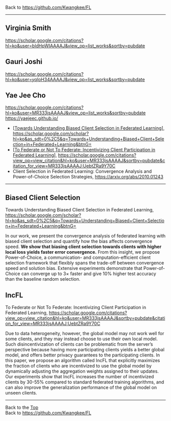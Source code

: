 Back to https://github.com/Kwangkee/FL
***


## Virginia Smith
https://scholar.google.com/citations?hl=ko&user=bldHpWIAAAAJ&view_op=list_works&sortby=pubdate

## Gauri Joshi
https://scholar.google.com/citations?hl=ko&user=yqIoH34AAAAJ&view_op=list_works&sortby=pubdate

## Yae Jee Cho
https://scholar.google.com/citations?hl=ko&user=MR333jsAAAAJ&view_op=list_works&sortby=pubdate  
https://yaejeec.github.io/   

- [[Towards Understanding Biased Client Selection in Federated Learning](https://github.com/Kwangkee/FL/blob/main/FL@CarnegieMellon.md#biased-client-selection)], https://scholar.google.com/scholar?hl=ko&as_sdt=0%2C5&q=Towards+Understanding+Biased+Client+Selection+in+Federated+Learning&btnG=  
- [[To Federate or Not To Federate: Incentivizing Client Participation in Federated Learning](https://github.com/Kwangkee/FL/blob/main/FL@CarnegieMellon.md#incfl)], https://scholar.google.com/citations?view_op=view_citation&hl=ko&user=MR333jsAAAAJ&sortby=pubdate&citation_for_view=MR333jsAAAAJ:UebtZRa9Y70C  
- Client Selection in Federated Learning: Convergence Analysis and Power-of-Choice Selection Strategies, https://arxiv.org/abs/2010.01243

***

## Biased Client Selection
Towards Understanding Biased Client Selection in Federated Learning, https://scholar.google.com/scholar?hl=ko&as_sdt=0%2C5&q=Towards+Understanding+Biased+Client+Selection+in+Federated+Learning&btnG=  

In our work, we present the convergence analysis of federated learning with biased client selection and quantify how the bias affects convergence speed. **We show that biasing client selection towards clients with higher local loss yields faster error convergence.** From this insight, we propose Power-of-Choice, a communication- and computation-efficient client selection framework that flexibly spans the trade-off between convergence speed and solution bias. Extensive experiments demonstrate that Power-of-Choice can converge up to 3× faster and give 10% higher test accuracy than the baseline random selection.  

## IncFL
To Federate or Not To Federate: Incentivizing Client Participation in Federated Learning, https://scholar.google.com/citations?view_op=view_citation&hl=ko&user=MR333jsAAAAJ&sortby=pubdate&citation_for_view=MR333jsAAAAJ:UebtZRa9Y70C  

Due to data heterogeneity, however, the global model may not work well for some clients, and they may instead choose to use their own local model. Such disincentivization of clients can be problematic from the server’s perspective because having more participating clients yields a better global model, and offers better privacy guarantees to the participating clients. In this paper, we propose an algorithm called IncFL that explicitly maximizes the fraction of clients who are incentivized to use the global model by dynamically adjusting the aggregation weights assigned to their updates. Our experiments show that IncFL increases the number of incentivized clients by 30-55% compared to standard federated training algorithms, and can also improve the generalization performance of the global model on unseen clients.



***
Back to the [Top](#list)  
Back to https://github.com/Kwangkee/FL
